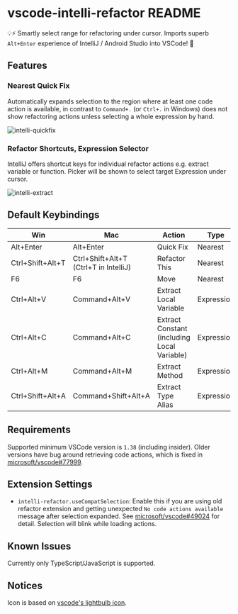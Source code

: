 # vscode-intelli-refactor README

💡⚡️ Smartly select range for refactoring under cursor. Imports superb `Alt+Enter` experience of IntelliJ / Android Studio into VSCode! 🚀

## Features

### Nearest Quick Fix

Automatically expands selection to the region where at least one code action is available, in contrast to `Command+.` (or `Ctrl+.` in Windows) does not show refactoring actions unless selecting a whole expression by hand.

![intelli-quickfix](https://user-images.githubusercontent.com/400558/63030530-702c7880-beed-11e9-9474-14fc97404eaa.gif)

### Refactor Shortcuts, Expression Selector

IntelliJ offers shortcut keys for individual refactor actions e.g. extract variable or function.
Picker will be shown to select target Expression under cursor.

![intelli-extract](https://user-images.githubusercontent.com/400558/63030551-7589c300-beed-11e9-8ab4-e10c0182a7e0.gif)

## Default Keybindings

| Win              | Mac                                      | Action                                      | Type       |
| ---------------- | ---------------------------------------- | ------------------------------------------- | ---------- |
| Alt+Enter        | Alt+Enter                                | Quick Fix                                   | Nearest    |
| Ctrl+Shift+Alt+T | Ctrl+Shift+Alt+T<br>(Ctrl+T in IntelliJ) | Refactor This                               | Nearest    |
| F6               | F6                                       | Move                                        | Nearest    |
| Ctrl+Alt+V       | Command+Alt+V                            | Extract Local Variable                      | Expression |
| Ctrl+Alt+C       | Command+Alt+C                            | Extract Constant (including Local Variable) | Expression |
| Ctrl+Alt+M       | Command+Alt+M                            | Extract Method                              | Expression |
| Ctrl+Shift+Alt+A | Command+Shift+Alt+A                      | Extract Type Alias                          | Expression |

## Requirements

Supported minimum VSCode version is `1.38` (including insider).
Older versions have bug around retrieving code actions, which is fixed in [microsoft/vscode#77999](https://github.com/microsoft/vscode/pull/77999).

## Extension Settings

- `intelli-refactor.useCompatSelection`: Enable this if you are using old refactor extension and getting unexpected `No code actions available` message after selection expanded. See [microsoft/vscode#49024](https://github.com/microsoft/vscode/issues/49024) for detail. Selection will blink while loading actions.

## Known Issues

Currently only TypeScript/JavaScript is supported.

## Notices

Icon is based on [vscode's lightbulb icon](https://github.com/microsoft/vscode/blob/2bceb25547ab539f565d68b6dfcef96e32da455f/src/vs/editor/contrib/codeAction/lightbulb-dark.svg).
